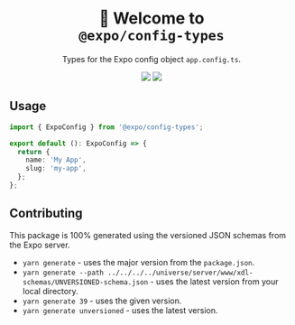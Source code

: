 <!-- Title -->
<h1 align="center">
👋 Welcome to <br><code>@expo/config-types</code>
</h1>

<p align="center">Types for the Expo config object <code>app.config.ts</code>.</p>

<p align="center">
  <img src="https://flat.badgen.net/packagephobia/install/@expo/config-types">

  <a href="https://www.npmjs.com/package/@expo/config-types">
    <img src="https://flat.badgen.net/npm/dw/@expo/config-types" target="_blank" />
  </a>
</p>

<!-- Body -->

## Usage

```ts
import { ExpoConfig } from '@expo/config-types';

export default (): ExpoConfig => {
  return {
    name: 'My App',
    slug: 'my-app',
  };
};
```

## Contributing

This package is 100% generated using the versioned JSON schemas from the Expo server.

- `yarn generate` - uses the major version from the `package.json`.
- `yarn generate --path ../../../../universe/server/www/xdl-schemas/UNVERSIONED-schema.json` - uses
  the latest version from your local directory.
- `yarn generate 39` - uses the given version.
- `yarn generate unversioned` - uses the latest version.
